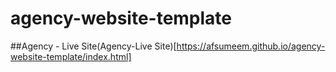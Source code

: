 # agency-website-template
##Agency - Live Site(Agency-Live Site)[https://afsumeem.github.io/agency-website-template/index.html]
